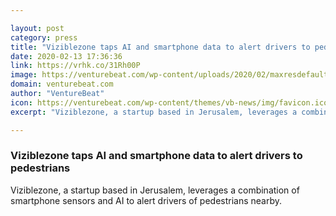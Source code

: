 ```yaml
---

layout: post
category: press
title: "Viziblezone taps AI and smartphone data to alert drivers to pedestrians"
date: 2020-02-13 17:36:36
link: https://vrhk.co/31Rh00P
image: https://venturebeat.com/wp-content/uploads/2020/02/maxresdefault-3-e1581578338376.jpg?w=1200&strip=all
domain: venturebeat.com
author: "VentureBeat"
icon: https://venturebeat.com/wp-content/themes/vb-news/img/favicon.ico
excerpt: "Viziblezone, a startup based in Jerusalem, leverages a combination of smartphone sensors and AI to alert drivers of pedestrians nearby."

---
```


### Viziblezone taps AI and smartphone data to alert drivers to pedestrians

Viziblezone, a startup based in Jerusalem, leverages a combination of smartphone sensors and AI to alert drivers of pedestrians nearby.
